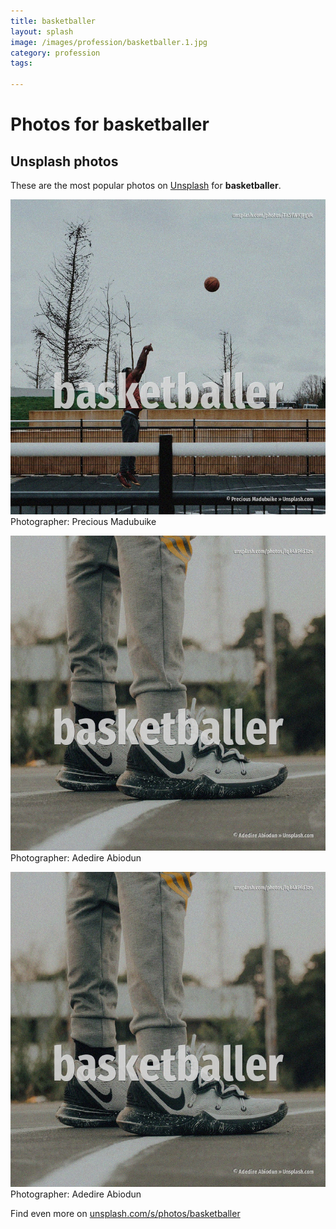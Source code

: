 ```yaml
---
title: basketballer
layout: splash
image: /images/profession/basketballer.1.jpg
category: profession
tags:

---
```

# Photos for basketballer
 
## Unsplash photos
These are the most popular photos on [Unsplash](https://unsplash.com) for **basketballer**.
 
![basketballer](/images/profession/basketballer.1.jpg)
Photographer:  Precious Madubuike
 
![basketballer](/images/profession/basketballer.2.jpg)
Photographer:  Adedire Abiodun
 
![basketballer](/images/profession/basketballer.3.jpg)
Photographer:  Adedire Abiodun
 
Find even more on [unsplash.com/s/photos/basketballer](https://unsplash.com/s/photos/basketballer)
 

